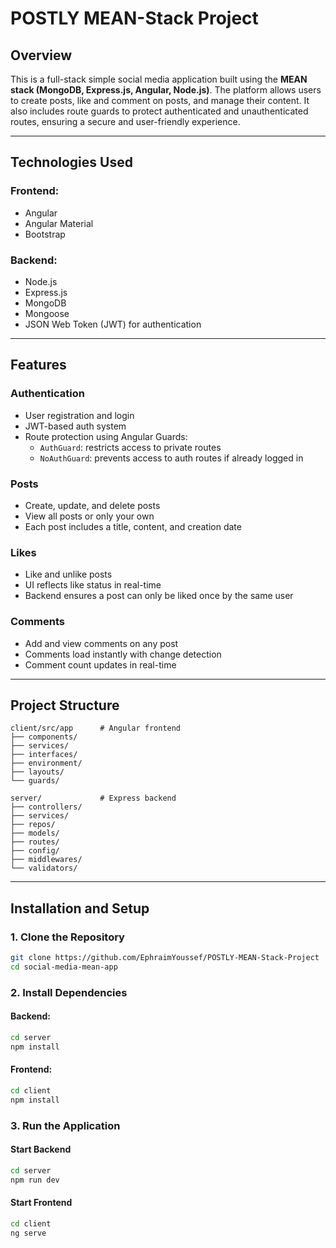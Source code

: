 # POSTLY MEAN-Stack Project

## Overview

This is a full-stack simple social media application built using the **MEAN stack (MongoDB, Express.js, Angular, Node.js)**. The platform allows users to create posts, like and comment on posts, and manage their content. It also includes route guards to protect authenticated and unauthenticated routes, ensuring a secure and user-friendly experience.

---

## Technologies Used

### Frontend:
- Angular
- Angular Material
- Bootstrap

### Backend:
- Node.js
- Express.js
- MongoDB
- Mongoose
- JSON Web Token (JWT) for authentication

---

## Features

### Authentication
- User registration and login
- JWT-based auth system
- Route protection using Angular Guards:
  - `AuthGuard`: restricts access to private routes
  - `NoAuthGuard`: prevents access to auth routes if already logged in

### Posts
- Create, update, and delete posts
- View all posts or only your own
- Each post includes a title, content, and creation date

### Likes
- Like and unlike posts
- UI reflects like status in real-time
- Backend ensures a post can only be liked once by the same user

### Comments
- Add and view comments on any post
- Comments load instantly with change detection
- Comment count updates in real-time

---

## Project Structure

```
client/src/app      # Angular frontend
├── components/
├── services/
├── interfaces/
├── environment/
├── layouts/
└── guards/

server/             # Express backend
├── controllers/
├── services/
├── repos/
├── models/
├── routes/
├── config/
├── middlewares/
└── validators/
```

---

## Installation and Setup

### 1. Clone the Repository

```bash
git clone https://github.com/EphraimYoussef/POSTLY-MEAN-Stack-Project
cd social-media-mean-app
```

### 2. Install Dependencies

#### Backend:
```bash
cd server
npm install
```

#### Frontend:
```bash
cd client
npm install
```


### 3. Run the Application

#### Start Backend
```bash
cd server
npm run dev
```

#### Start Frontend
```bash
cd client
ng serve
```

